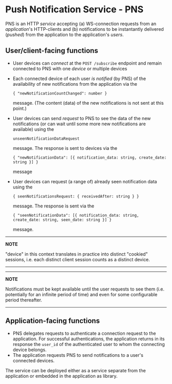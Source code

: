 # Push Notification Service - PNS

PNS is an HTTP _service_ accepting (a) WS-connection requests from an _application_'s HTTP-clients and (b) notifications to be instantantly delivered (_pushed_) from the application to the application's _users_.

## User/client-facing functions

* User devices can _connect_ at the `POST /subscribe` endpoint and remain connected to PNS with one _device_ or multiple devices
* Each connected device of each user _is notified_ (by PNS) of the availability of new notifications from the application via the
    
    ```
    { "newNotificationCountChanged": number }
    ```
    
    message. (The content (data) of the new notifications is not sent at this point.)
* User devices can send _request_ to PNS to see the data of the new notifications (or can wait until some more new notifications are available) using the
    
    ```
    unseenNotificationDataRequest
    ```

    message. The response is sent to devices via the 

    ```
    { "newNotificationData": [{ notification_data: string, create_date: string }] }
    ```

    message

* User devices can request (a range of) already seen notification data using the

    ```
    { seenNotificationsRequest: { receivedAfter: string } }
    ```

    message. The response is sent via the

    ```
    { "seenNotificationData": [{ notification_data: string, create_date: string, seen_date: string }] }
    ```

    message.


---
**NOTE**

"device" in this context translates in practice into distinct "cookied" sessions, i.e. each distinct client session
counts as a distinct device.

---

---
**NOTE**

Notifications must be kept available until the user requests to see them (i.e. potentially for an infinite period of
time) and even for some configurable period thereafter. 

---


## Application-facing functions

* PNS delegates requests to authenticate a connection request to the application. 
For successful authentications, the application returns in its response the `user_id` of the authenticated user to whom the connecting device belongs.
* The application requests PNS to send notifications to a user's connected devices.

The service can be deployed either as a service separate from the application or embedded in the application as library.

